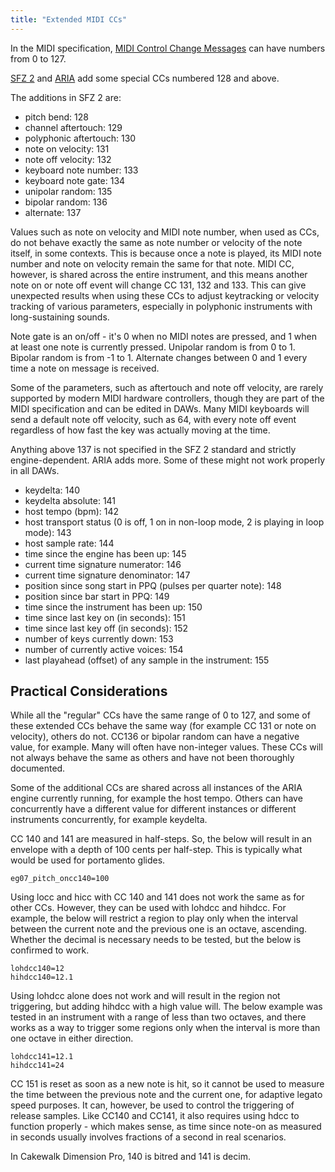 ```yaml
---
title: "Extended MIDI CCs"
---
```

In the MIDI specification, [MIDI Control Change Messages] can have numbers from 0 to 127.

[SFZ 2] and [ARIA] add some special CCs numbered 128 and above.

The additions in SFZ 2 are:

- pitch bend: 128
- channel aftertouch: 129
- polyphonic aftertouch: 130
- note on velocity: 131
- note off velocity: 132
- keyboard note number: 133
- keyboard note gate: 134
- unipolar random: 135
- bipolar random: 136
- alternate: 137

Values such as note on velocity and MIDI note number, when used as CCs, do not
behave exactly the same as note number or velocity of the note itself, in
some contexts. This is because once a note is played, its MIDI note number and
note on velocity remain the same for that note. MIDI CC, however, is shared
across the entire instrument, and this means another note on or note off event
will change CC 131, 132 and 133. This can give unexpected results when using
these CCs to adjust keytracking or velocity tracking of various parameters,
especially in polyphonic instruments with long-sustaining sounds.

Note gate is an on/off - it's 0 when no MIDI notes are pressed, and 1 when
at least one note is currently pressed. Unipolar random is from 0 to 1.
Bipolar random is from -1 to 1. Alternate changes between 0 and 1 every time
a note on message is received.

Some of the parameters, such as aftertouch and note off velocity, are rarely
supported by modern MIDI hardware controllers, though they are part of the MIDI
specification and can be edited in DAWs. Many MIDI keyboards will send a
default note off velocity, such as 64, with every note off event regardless of
how fast the key was actually moving at the time.

Anything above 137 is not specified in the SFZ 2 standard and strictly
engine-dependent. ARIA adds more. Some of these might not work properly in
all DAWs.

- keydelta: 140
- keydelta absolute: 141
- host tempo (bpm): 142
- host transport status (0 is off, 1 on in non-loop mode, 2 is playing in loop mode): 143
- host sample rate: 144
- time since the engine has been up: 145
- current time signature numerator: 146
- current time signature denominator: 147
- position since song start in PPQ (pulses per quarter note): 148
- position since bar start in PPQ: 149
- time since the instrument has been up: 150
- time since last key on (in seconds): 151
- time since last key off (in seconds): 152
- number of keys currently down: 153
- number of currently active voices: 154
- last playahead (offset) of any sample in the instrument: 155

## Practical Considerations

While all the "regular" CCs have the same range of 0 to 127, and some of these extended CCs
behave the same way (for example CC 131 or note on velocity), others do not. CC136 or bipolar
random can have a negative value, for example. Many will often have non-integer values.
These CCs will not always behave the same as others and have not been thoroughly documented.

Some of the additional CCs are shared across all instances of the ARIA engine currently running,
for example the host tempo. Others can have concurrently have a different value for different
instances or different instruments concurrently, for example keydelta.

CC 140 and 141 are measured in half-steps. So, the below will result in an envelope with a depth
of 100 cents per half-step. This is typically what would be used for portamento glides.

```sfz
eg07_pitch_oncc140=100
```

Using locc and hicc with CC 140 and 141 does not work the same as for other CCs. However, they
can be used with lohdcc and hihdcc. For example, the below will restrict a region to play only
when the interval between the current note and the previous one is an octave, ascending. Whether
the decimal is necessary needs to be tested, but the below is confirmed to work.

```sfz
lohdcc140=12
hihdcc140=12.1
```

Using lohdcc alone does not work and will result in the region not triggering, but adding hihdcc
with a high value will. The below example was tested in an instrument with a range of less than
two octaves, and there works as a way to trigger some regions only when the interval is more than
one octave in either direction.

```sfz
lohdcc141=12.1
hihdcc141=24
```

CC 151 is reset as soon as a new note is hit, so it cannot be used to measure
the time between the previous note and the current one, for adaptive legato
speed purposes. It can, however, be used to control the triggering of release samples. Like
CC140 and CC141, it also requires using hdcc to function properly - which makes sense, as
time since note-on as measured in seconds usually involves fractions of a second in real
scenarios.

In Cakewalk Dimension Pro, 140 is bitred and 141 is decim.


[ARIA]:                         ../opcodes/index.md?v=aria
[SFZ 2]:                        ../opcodes/index.md?v=2
[MIDI Control Change Messages]: https://www.midi.org/specifications-old/item/table-3-control-change-messages-data-bytes-2
